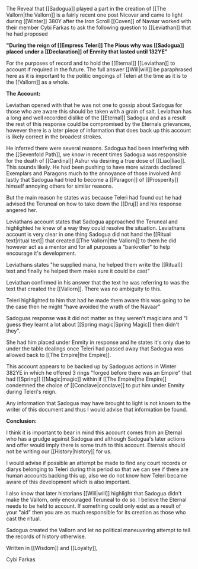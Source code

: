 The Reveal that [[Sadogua]] played a part in the creation of [[The Vallorn|the Vallorn]] is a fairly recent one post Nicovar and came to light during [[Winter]] 380Y after the Iron Scroll [[Coven]] of Navaar worked with their member Cybi Farkas to ask the following question to [[Leviathan]] that he had proposed

**"During the reign of [[Empress Teleri]] The Pious why was [[Sadogua]] placed under a [[Declaration]] of Enmity that lasted until 132YE"**

For the purposes of record and to hold the [[Eternal]] [[Leviathan]] to account if required in the future. The full answer [[Will|will]] be paraphrased here as it is important to the politic ongoings of Teleri at the time as it is to the [[Vallorn]] as a whole.

**The Account:**

Leviathan opened with that he was not one to gossip about Sadogua for those who are aware this should be taken with a grain of salt. Leviathan has a long and well recorded dislike of the [[Eternal]] Sadogua and as a result the rest of this response could be compromised by the Eternals grievances, however there is a later piece of information that does back up this account is likely correct in the broadest strokes.

He inferred there were several reasons. Sadogua had been interfering with the [[Sevenfold Path]], we know in recent times Sadogua was responsible for the death of [[Cardinal]] Ashur via desiring a true dose of [[Liao|liao]]. This sounds likely. He had been pushing to have more wizards declared Exemplars and Paragons much to the annoyance of those involved And lastly that Sadogua had tried to become a [[Paragon]] of [[Prosperity]] himself annoying others for similar reasons.

But the main reason he states was because Teleri had found out he had advised the Teruneal on how to take down the [[Druj]] and his response angered her.

Leviathans account states that Sadogua approached the Teruneal and highlighted he knew of a way they could resolve the situation. Leviathans account is very clear in one thing Sadogua did not hand the [[Ritual text|ritual text]] that created [[The Vallorn|the Vallorn]] to them he did however act as a mentor and for all purposes a "bankroller" to help encourage it's development.

Leviathans states "he supplied mana, he helped them write the [[Ritual]] text and finally he helped them make sure it could be cast"

Leviathan confirmed in his answer that the text he was referring to was the text that created the [[Vallorn]]. There was no ambiguity to this.

Teleri highlighted to him that had he made them aware this was going to be the case then he might "have avoided the wrath of the Navaar"

Sadoguas response was it did not matter as they weren't magicians and "I guess they learnt a lot about [[Spring magic|Spring Magic]] then didn't they".

She had him placed under Enmity in response and he states it's only due to under the table dealings once Teleri had passed away that Sadogua was allowed back to [[The Empire|the Empire]].

This account appears to be backed up by Sadoguas actions in Winter 382YE in which he offered 3 rings "forged before there was an Empire" that had [[Spring]] [[Magic|magic]] within if [[The Empire|the Empire]] condemned the choice of [[Conclave|conclave]] to put him under Enmity during Teleri's reign.

Any information that Sadogua may have brought to light is not known to the writer of this document and thus I would advise that information be found.

**Conclusion:**

I think it is important to bear in mind this account comes from an Eternal who has a grudge against Sadogua and although Sadogua's later actions and offer would imply there is some truth to this account. Eternals should not be writing our [[History|history]] for us.

I would advise if possible an attempt be made to find any court records or diarys belonging to Teleri during this period so that we can see if there are human accounts backing this up, also we do not know how Teleri became aware of this development which is also important.

I also know that later historians [[Will|will]] highlight that Sadogua didn't make the Vallorn, only encouraged Teruneal to do so. I believe the Eternal needs to be held to account. If something could only exist as a result of your "aid" then you are as much responsible for its creation as those who cast the ritual.

Sadogua created the Vallorn and let no political maneuvering attempt to tell the records of history otherwise.

Written in [[Wisdom]] and [[Loyalty]],

Cybi Farkas